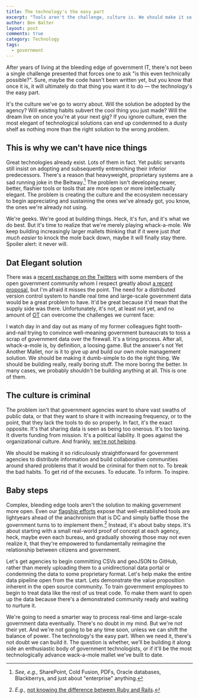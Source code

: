 ```yaml
---
title: The technology's the easy part
excerpt: "Tools aren't the challenge, culture is. We should make it so ridiculously straightforward for government agencies to distribute information and build collaborative communities around shared problems that it would be criminal for them not to."
author: Ben Balter
layout: post
comments: true
category: Technology
tags:
  - government
---
```


After years of living at the bleeding edge of government IT, there's not been a single challenge presented that forces one to ask "is this even technically possible?". Sure, maybe the code hasn't been written yet, but you know that once it is, it will ultimately do that thing you want it to do — the technology's the easy part.

It's the culture we've go to worry about. Will the solution be adopted by the agency? Will existing habits subvert the cool thing you just made? Will the dream live on once you're at your next gig? If you ignore culture, even the most elegant of technological solutions can end up condemned to a dusty shelf as nothing more than the right solution to the wrong problem.

## This is why we can't have nice things

Great technologies already exist. Lots of them in fact. Yet public servants still insist on adopting and subsequently entrenching their inferior predecessors. There's a reason that heavyweight, proprietary systems are a sad running joke in the Beltway.[^1] The problem isn't developing newer, better, flashier tools or tools that are more open or more intellectually elegant. The problem is creating the culture and the ecosystem necessary to begin appreciating and sustaining the ones we've already got, you know, the ones we're already not using.

We're geeks. We're good at building things. Heck, it's fun, and it's what we do best. But it's time to realize that we're merely playing whack-a-mole. We keep building increasingly larger mallets thinking that if it were just *that much easier* to knock the mole back down, maybe it will finally stay there. Spoiler alert: it never will.

## Dat Elegant solution

There was a [recent exchange on the Twitters](https://twitter.com/dan_munz/status/351065902642503681) with some members of the open government community whom I respect greatly about [a recent proposal](https://github.com/maxogden/dat/blob/master/readme.md), but I'm afraid it misses the point. The need for a distributed version control system to handle real time and large-scale government data would be a great problem to have. It'd be great because it'd mean that the supply side was there. Unfortunately, it's not, at least not yet, and no amount of [OT](http://en.wikipedia.org/wiki/Operational_transformation) can overcome the challenges we current face:

I watch day in and day out as many of my former colleagues fight tooth-and-nail trying to convince well-meaning government bureaucrats to toss a scrap of government data over the firewall. It's a tiring process. After all, whack-a-mole is, by definition, a loosing game. But the answer's not Yet Another Mallet, nor is it to give up and build our own mole management solution. We should be making it dumb-simple to do the right thing. We should be building really, really boring stuff. The more boring the better. In many cases, we probably shouldn't be building anything at all. This is one of them.

## The culture is criminal

The problem isn't that government agencies want to share vast swaths of public data, or that they want to share it with increasing frequency, or to the point, that they lack the tools to do so properly. In fact, it's the exact opposite. It's that sharing data is seen as being too onerous. It's too taxing. It diverts funding from mission. It's a political liability. It goes against the organizational culture. And frankly, [we're not helping](http://ben.balter.com/2013/05/14/we-ve-been-selling-open-source-wrong/).

We should be making it so ridiculously straightforward for government agencies to distribute information and build collaborative communities around shared problems that it would be criminal for them not to. To break the bad habits. To get rid of the excuses. To educate. To inform. To inspire.

## Baby steps

Complex, bleeding edge tools aren't the solution to making government more open. Even our [flagship efforts](http://healtcare.gov) expose that well-established tools are lightyears ahead of the anachronism that is DC and simply baffle those the government turns to to implement them.[^2] Instead, it's about baby steps. It's about starting with a small real-world proof of concept at each agency, heck, maybe even each bureau, and gradually showing those may not even realize it, that they're empowered to fundamentally reimagine the relationship between citizens and government.

Let's get agencies to begin committing CSVs and geoJSON to GitHub, rather than merely uploading them to a unidirectional data portal or condemning the data to some proprietary format. Let's help make the entire data pipeline open from the start. Lets demonstrate the value proposition inherent in the open source community. To train government employees to begin to treat data like the rest of us treat code. To make them want to open up the data because there's a demonstrated community ready and waiting to nurture it.

We're going to need a smarter way to process real-time and large-scale government data eventually. There's no doubt in my mind. But we're not their yet. And we're not going to be any time soon, unless we can shift the balance of power. The technology's the easy part. When we need it, there's not doubt we can build it. The question is whether, we'll be building it along side an enthusiastic body of government technologists, or if it'll be the most technologically advance wack-a-mole mallet we've built to date.

[^1]: *See, e.g.,* SharePoint, Cold Fusion, PDFs, Oracle databases, Blackberrys, and just about "enterprise" anything.
[^2]: *E.g.,* [not knowing the difference between Ruby and Rails](https://github.com/CMSgov/HealthCare.gov-Open-Source-Release#ruby-on-rails).